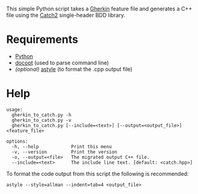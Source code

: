 This simple Python script takes a [Gherkin][0] feature file and generates a
C++ file using the [Catch2][1] single-header BDD library.

# Requirements

* [Python][2]
* [docopt][3] (used to parse command line)
* _(optional)_ [astyle][4] (to format the .cpp output file)

# Help

    usage:
      gherkin_to_catch.py -h
      gherkin_to_catch.py -v
      gherkin_to_catch.py [--include=<text>] [--output=<output_file>] <feature_file>
    
    options:
      -h, --help            Print this menu
      -v, --version         Print the version
      -o, --output=<file>   The migrated output C++ file.
      --include=<text>      The include line text. [default: <catch.hpp>]


To format the code output from this script the following is recommended:

    astyle --style=allman --indent=tab=4 <output_file>

[0]: https://docs.cucumber.io/gherkin/reference/
[1]: https://github.com/catchorg/Catch2
[2]: https://www.python.org/downloads/
[3]: https://github.com/docopt/docopt
[4]: http://astyle.sourceforge.net/
